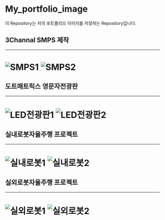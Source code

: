 # My_portfolio_image
이 Repository는 저의 포트폴리오 이미지를 저장하는 Repository입니다.

## 3Channal SMPS 제작
---------------------
![SMPS1](https://user-images.githubusercontent.com/29765871/110917543-5e2aea00-835d-11eb-8f63-787a8cbe06fd.png)
![SMPS2](https://user-images.githubusercontent.com/29765871/110917549-608d4400-835d-11eb-90d4-aed2bcdaf7ad.png)
=====================
## 도트매트릭스 영문자전광판 
---------------------
![LED전광판1](https://user-images.githubusercontent.com/29765871/110917588-68e57f00-835d-11eb-9b32-1edff36c7db6.png)
![LED전광판2](https://user-images.githubusercontent.com/29765871/110917594-6a16ac00-835d-11eb-8a4b-ae5880230db4.png)
=====================
## 실내로봇자율주행 프로젝트
---------------------
![실내로봇1](https://user-images.githubusercontent.com/29765871/110917568-64b96180-835d-11eb-9c61-3803adc8b7d8.png)
![실내로봇2](https://user-images.githubusercontent.com/29765871/110917573-66832500-835d-11eb-9090-f5409ece280c.png)
=====================
## 실외로봇자율주행 프로젝트
---------------------
![실외로봇1](https://user-images.githubusercontent.com/29765871/110917578-671bbb80-835d-11eb-90e2-672e542168df.png)
![실외로봇2](https://user-images.githubusercontent.com/29765871/110917584-684ce880-835d-11eb-837a-bb95e7dace25.png)
=====================

